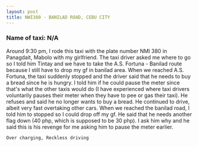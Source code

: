 ```yaml
---
layout: post
title: NWI380 - BANILAD ROAD, CEBU CITY
---
```


### Name of taxi: N/A

Around 9:30 pm,  I rode this taxi with the plate number NMI 380 in Panagdait, Mabolo with my girlfriend. The taxi driver asked me where to go so I told him Tintay and we have to take the A.S.  Fortuna -  Banilad route because I still have to drop my gf in banilad area. When we reached A.S. Fortuna, the taxi suddenly stopped and the driver said that he needs to buy a bread since he is hungry. I told him if he could pause the meter since that's what the other taxis would do (I have experienced where taxi drivers voluntarily pauses their meter when they have to pee or gas their taxi). He refuses and said he no longer wants to buy a bread. He continued to drive, albeit very fast overtaking other cars. When we reached the banilad road, I told him to stopped so I could drop off my gf. He said that he needs another flag down (40 php, which is supposed to be 30 php). I ask him why and he said this is his revenge for me asking him to pause the meter earlier.

```Over charging, Reckless driving```
